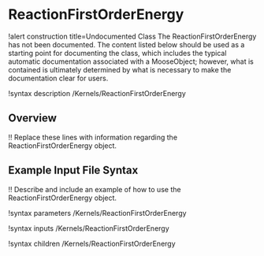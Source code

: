 # ReactionFirstOrderEnergy

!alert construction title=Undocumented Class
The ReactionFirstOrderEnergy has not been documented. The content listed below should be used as a starting point for
documenting the class, which includes the typical automatic documentation associated with a
MooseObject; however, what is contained is ultimately determined by what is necessary to make the
documentation clear for users.

!syntax description /Kernels/ReactionFirstOrderEnergy

## Overview

!! Replace these lines with information regarding the ReactionFirstOrderEnergy object.

## Example Input File Syntax

!! Describe and include an example of how to use the ReactionFirstOrderEnergy object.

!syntax parameters /Kernels/ReactionFirstOrderEnergy

!syntax inputs /Kernels/ReactionFirstOrderEnergy

!syntax children /Kernels/ReactionFirstOrderEnergy
